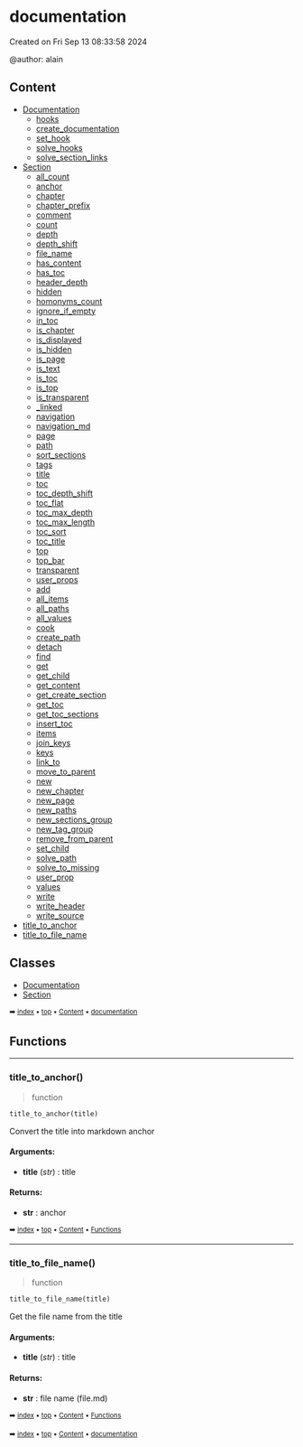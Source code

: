 # documentation

Created on Fri Sep 13 08:33:58 2024

@author: alain

## Content

- [Documentation](docum-documentation.md)
  - [hooks](docum-documentation.md#hooks)
  - [create_documentation](docum-documentation.md#create_documentation)
  - [set_hook](docum-documentation.md#set_hook)
  - [solve_hooks](docum-documentation.md#solve_hooks)
  - [solve_section_links](docum-documentation.md#solve_section_links)
- [Section](docum-section.md)
  - [all_count](docum-section.md#all_count)
  - [anchor](docum-section.md#anchor)
  - [chapter](docum-section.md#chapter)
  - [chapter_prefix](docum-section.md#chapter_prefix)
  - [comment](docum-section.md#comment)
  - [count](docum-section.md#count)
  - [depth](docum-section.md#depth)
  - [depth_shift](docum-section.md#depth_shift)
  - [file_name](docum-section.md#file_name)
  - [has_content](docum-section.md#has_content)
  - [has_toc](docum-section.md#has_toc)
  - [header_depth](docum-section.md#header_depth)
  - [hidden](docum-section.md#hidden)
  - [homonyms_count](docum-section.md#homonyms_count)
  - [ignore_if_empty](docum-section.md#ignore_if_empty)
  - [in_toc](docum-section.md#in_toc)
  - [is_chapter](docum-section.md#is_chapter)
  - [is_displayed](docum-section.md#is_displayed)
  - [is_hidden](docum-section.md#is_hidden)
  - [is_page](docum-section.md#is_page)
  - [is_text](docum-section.md#is_text)
  - [is_toc](docum-section.md#is_toc)
  - [is_top](docum-section.md#is_top)
  - [is_transparent](docum-section.md#is_transparent)
  - [_linked](docum-section.md#_linked)
  - [navigation](docum-section.md#navigation)
  - [navigation_md](docum-section.md#navigation_md)
  - [page](docum-section.md#page)
  - [path](docum-section.md#path)
  - [sort_sections](docum-section.md#sort_sections)
  - [tags](docum-section.md#tags)
  - [title](docum-section.md#title)
  - [toc](docum-section.md#toc)
  - [toc_depth_shift](docum-section.md#toc_depth_shift)
  - [toc_flat](docum-section.md#toc_flat)
  - [toc_max_depth](docum-section.md#toc_max_depth)
  - [toc_max_length](docum-section.md#toc_max_length)
  - [toc_sort](docum-section.md#toc_sort)
  - [toc_title](docum-section.md#toc_title)
  - [top](docum-section.md#top)
  - [top_bar](docum-section.md#top_bar)
  - [transparent](docum-section.md#transparent)
  - [user_props](docum-section.md#user_props)
  - [add](docum-section.md#add)
  - [all_items](docum-section.md#all_items)
  - [all_paths](docum-section.md#all_paths)
  - [all_values](docum-section.md#all_values)
  - [cook](docum-section.md#cook)
  - [create_path](docum-section.md#create_path)
  - [detach](docum-section.md#detach)
  - [find](docum-section.md#find)
  - [get](docum-section.md#get)
  - [get_child](docum-section.md#get_child)
  - [get_content](docum-section.md#get_content)
  - [get_create_section](docum-section.md#get_create_section)
  - [get_toc](docum-section.md#get_toc)
  - [get_toc_sections](docum-section.md#get_toc_sections)
  - [insert_toc](docum-section.md#insert_toc)
  - [items](docum-section.md#items)
  - [join_keys](docum-section.md#join_keys)
  - [keys](docum-section.md#keys)
  - [link_to](docum-section.md#link_to)
  - [move_to_parent](docum-section.md#move_to_parent)
  - [new](docum-section.md#new)
  - [new_chapter](docum-section.md#new_chapter)
  - [new_page](docum-section.md#new_page)
  - [new_paths](docum-section.md#new_paths)
  - [new_sections_group](docum-section.md#new_sections_group)
  - [new_tag_group](docum-section.md#new_tag_group)
  - [remove_from_parent](docum-section.md#remove_from_parent)
  - [set_child](docum-section.md#set_child)
  - [solve_path](docum-section.md#solve_path)
  - [solve_to_missing](docum-section.md#solve_to_missing)
  - [user_prop](docum-section.md#user_prop)
  - [values](docum-section.md#values)
  - [write](docum-section.md#write)
  - [write_header](docum-section.md#write_header)
  - [write_source](docum-section.md#write_source)
- [title_to_anchor](docum---documentation.md#title_to_anchor)
- [title_to_file_name](docum---documentation.md#title_to_file_name)

## Classes



- [Documentation](docum-documentation.md)
- [Section](docum-section.md)

<sub>:arrow_right: [index](index.md) :black_small_square: [top](#documentation) :black_small_square: [Content](#content) :black_small_square: [documentation](docum---documentation.md)</sub>

## Functions



----------
### title_to_anchor()

> function

``` python
title_to_anchor(title)
```

Convert the title into markdown anchor

#### Arguments:
- **title** (_str_) : title



#### Returns:
- **str** : anchor

<sub>:arrow_right: [index](index.md) :black_small_square: [top](#documentation) :black_small_square: [Content](#content) :black_small_square: [Functions](docum---documentation.md#functions)</sub>

----------
### title_to_file_name()

> function

``` python
title_to_file_name(title)
```

Get the file name from the title

#### Arguments:
- **title** (_str_) : title



#### Returns:
- **str** : file name (file.md)

<sub>:arrow_right: [index](index.md) :black_small_square: [top](#documentation) :black_small_square: [Content](#content) :black_small_square: [Functions](docum---documentation.md#functions)</sub>

<sub>:arrow_right: [index](index.md) :black_small_square: [top](#documentation) :black_small_square: [Content](#content) :black_small_square: [documentation](docum---documentation.md)</sub>